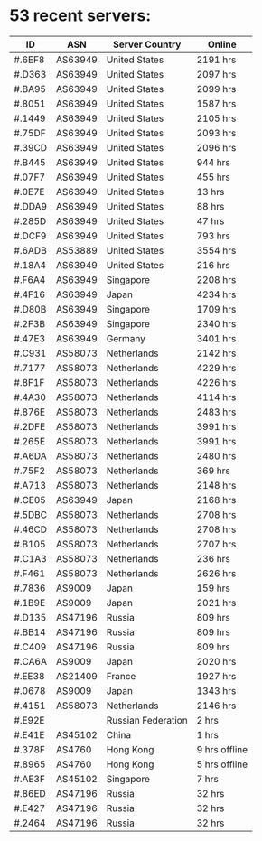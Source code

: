 # 53 recent servers:

| ID | ASN | Server Country | Online |
| ------ | ------ | ------ | ------ |
| #.6EF8 | AS63949 | United States | 2191 hrs |
| #.D363 | AS63949 | United States | 2097 hrs |
| #.BA95 | AS63949 | United States | 2099 hrs |
| #.8051 | AS63949 | United States | 1587 hrs |
| #.1449 | AS63949 | United States | 2105 hrs |
| #.75DF | AS63949 | United States | 2093 hrs |
| #.39CD | AS63949 | United States | 2096 hrs |
| #.B445 | AS63949 | United States | 944 hrs |
| #.07F7 | AS63949 | United States | 455 hrs |
| #.0E7E | AS63949 | United States | 13 hrs |
| #.DDA9 | AS63949 | United States | 88 hrs |
| #.285D | AS63949 | United States | 47 hrs |
| #.DCF9 | AS63949 | United States | 793 hrs |
| #.6ADB | AS53889 | United States | 3554 hrs |
| #.18A4 | AS63949 | United States | 216 hrs |
| #.F6A4 | AS63949 | Singapore | 2208 hrs |
| #.4F16 | AS63949 | Japan | 4234 hrs |
| #.D80B | AS63949 | Singapore | 1709 hrs |
| #.2F3B | AS63949 | Singapore | 2340 hrs |
| #.47E3 | AS63949 | Germany | 3401 hrs |
| #.C931 | AS58073 | Netherlands | 2142 hrs |
| #.7177 | AS58073 | Netherlands | 4229 hrs |
| #.8F1F | AS58073 | Netherlands | 4226 hrs |
| #.4A30 | AS58073 | Netherlands | 4114 hrs |
| #.876E | AS58073 | Netherlands | 2483 hrs |
| #.2DFE | AS58073 | Netherlands | 3991 hrs |
| #.265E | AS58073 | Netherlands | 3991 hrs |
| #.A6DA | AS58073 | Netherlands | 2480 hrs |
| #.75F2 | AS58073 | Netherlands | 369 hrs |
| #.A713 | AS58073 | Netherlands | 2148 hrs |
| #.CE05 | AS63949 | Japan | 2168 hrs |
| #.5DBC | AS58073 | Netherlands | 2708 hrs |
| #.46CD | AS58073 | Netherlands | 2708 hrs |
| #.B105 | AS58073 | Netherlands | 2707 hrs |
| #.C1A3 | AS58073 | Netherlands | 236 hrs |
| #.F461 | AS58073 | Netherlands | 2626 hrs |
| #.7836 | AS9009 | Japan | 159 hrs |
| #.1B9E | AS9009 | Japan | 2021 hrs |
| #.D135 | AS47196 | Russia | 809 hrs |
| #.BB14 | AS47196 | Russia | 809 hrs |
| #.C409 | AS47196 | Russia | 809 hrs |
| #.CA6A | AS9009 | Japan | 2020 hrs |
| #.EE38 | AS21409 | France | 1927 hrs |
| #.0678 | AS9009 | Japan | 1343 hrs |
| #.4151 | AS58073 | Netherlands | 2146 hrs |
| #.E92E |  | Russian Federation | 2 hrs |
| #.E41E | AS45102 | China | 1 hrs |
| #.378F | AS4760 | Hong Kong | 9 hrs offline |
| #.8965 | AS4760 | Hong Kong | 5 hrs offline |
| #.AE3F | AS45102 | Singapore | 7 hrs |
| #.86ED | AS47196 | Russia | 32 hrs |
| #.E427 | AS47196 | Russia | 32 hrs |
| #.2464 | AS47196 | Russia | 32 hrs |


